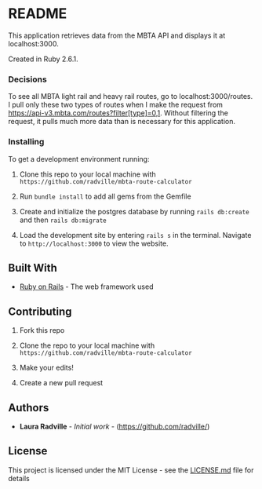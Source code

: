 # README

This application retrieves data from the MBTA API and displays it at localhost:3000.

Created in Ruby 2.6.1. 

### Decisions
To see all MBTA light rail and heavy rail routes, go to localhost:3000/routes. I pull only these two types of routes when I make the request from https://api-v3.mbta.com/routes?filter[type]=0,1. Without filtering the request, it pulls much more data than is necessary for this application.

### Installing

To get a development environment running:

1. Clone this repo to your local machine with `https://github.com/radville/mbta-route-calculator` 

2. Run `bundle install` to add all gems from the Gemfile

3. Create and initialize the postgres database by running `rails db:create` and then `rails db:migrate`

4. Load the development site by entering `rails s` in the terminal. Navigate to `http://localhost:3000` to view the website.



## Built With

* [Ruby on Rails](https://rubyonrails.org/) - The web framework used


## Contributing

1. Fork this repo

2. Clone the repo to your local machine with `https://github.com/radville/mbta-route-calculator`

3. Make your edits!

4. Create a new pull request


## Authors

* **Laura Radville** - *Initial work* - (https://github.com/radville/)


## License

This project is licensed under the MIT License - see the [LICENSE.md](LICENSE.md) file for details